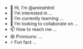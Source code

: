 - 👋 Hi, I’m @aminehtml
- 👀 I’m interested in ...
- 🌱 I’m currently learning ...
- 💞️ I’m looking to collaborate on ...
- 📫 How to reach me ...
- 😄 Pronouns: ...
- ⚡ Fun fact: ..

<!---
aminehtml/aminehtml is a ✨ special ✨ repository because its `README.md` (this file) appears on your GitHub profile.
You can click the Preview link to take a look at your changes.
--->
